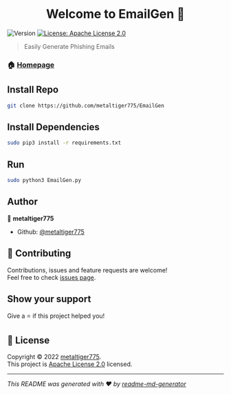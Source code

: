 <h1 align="center">Welcome to EmailGen 👋</h1>
<p>
  <img alt="Version" src="https://img.shields.io/badge/version-1.0-blue.svg?cacheSeconds=2592000" />
  <a href="https://www.apache.org/licenses/LICENSE-2.0" target="_blank">
    <img alt="License: Apache License 2.0" src="https://img.shields.io/badge/License-Apache License 2.0-yellow.svg" />
  </a>
</p>

> Easily Generate Phishing Emails

### 🏠 [Homepage](https://github.com/metaltiger775/EmailGen)

## Install Repo

```sh
git clone https://github.com/metaltiger775/EmailGen
```

## Install Dependencies

```sh
sudo pip3 install -r requirements.txt
```

## Run

```sh
sudo python3 EmailGen.py
```

## Author

👤 **metaltiger775**

* Github: [@metaltiger775](https://github.com/metaltiger775)

## 🤝 Contributing

Contributions, issues and feature requests are welcome!<br />Feel free to check [issues page](https://github.com/metaltiger775/EmailGen/issues). 

## Show your support

Give a ⭐️ if this project helped you!

## 📝 License

Copyright © 2022 [metaltiger775](https://github.com/metaltiger775).<br />
This project is [Apache License 2.0](https://www.apache.org/licenses/LICENSE-2.0) licensed.

***
_This README was generated with ❤️ by [readme-md-generator](https://github.com/kefranabg/readme-md-generator)_
